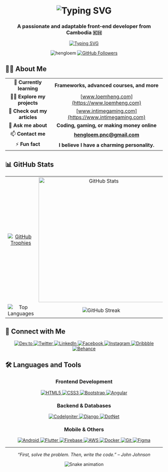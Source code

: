 <h1 align="center">
  <img src="https://readme-typing-svg.demolab.com?font=Fira+Code&weight=600&size=30&duration=3000&pause=1000&color=FF6B6B&center=true&vCenter=true&width=435&lines=Hi+there!+👋;I'm+Heng" alt="Typing SVG" />
</h1>
<h3 align="center">A passionate and adaptable front-end developer from Cambodia 🇰🇭</h3>

<!-- Badges -->
<p align="center">
  <a href="https://git.io/typing-svg"><img src="https://readme-typing-svg.demolab.com?font=Fira+Code&weight=500&size=18&duration=3000&pause=1000&color=5D7EB8&center=true&vCenter=true&width=435&lines=Turning+ideas+into+reality+with+code" alt="Typing SVG" /></a>
</p>

<p align="center">
  <img src="https://komarev.com/ghpvc/?username=hengloem&label=Profile%20Views&color=0e75b6&style=flat" alt="hengloem" />
  <a href="https://github.com/hengloem?tab=followers"><img src="https://img.shields.io/github/followers/hengloem?label=Follow&style=social" alt="GitHub Followers"></a>
</p>

<!-- About Me Section -->
## 🧑‍💻 About Me

<div align="center">
  
| | |
|:---:|:---:|
| 🌱 **Currently learning** | **Frameworks, advanced courses, and more** |
| 👨‍💻 **Explore my projects** | [www.loemheng.com](https://www.loemheng.com) |
| 📝 **Check out my articles** | [www.intimegaming.com](https://www.intimegaming.com) |
| 💬 **Ask me about** | **Coding, gaming, or making money online** |
| 📫 **Contact me** | **hengloem.pnc@gmail.com** |
| ⚡ **Fun fact** | **I believe I have a charming personality.** |

</div>

<!-- GitHub Stats Section -->
## 📊 GitHub Stats

<div align="center">
  
| | |
|:---:|:---:|
| <a href="https://github.com/hengloem/github-profile-trophy"><img src="https://github-profile-trophy.vercel.app/?username=hengloem&theme=flat&row=2&column=4&margin-w=15&margin-h=15" alt="GitHub Trophies" /></a> | <img src="https://github-readme-stats.vercel.app/api?username=hengloem&show_icons=true&locale=en&theme=radical&hide_border=true" alt="GitHub Stats" width="400" /> |
| <img src="https://github-readme-stats.vercel.app/api/top-langs?username=hengloem&show_icons=true&locale=en&layout=compact&theme=radical&hide_border=true" alt="Top Languages" /> | <img src="https://github-readme-streak-stats.herokuapp.com/?user=hengloem&theme=radical&hide_border=true" alt="GitHub Streak" /> |

</div>

<!-- Connect with Me Section -->
## 🤝 Connect with Me

<p align="center">
  <a href="https://dev.to/hengloem" target="_blank">
    <img src="https://img.shields.io/badge/dev.to-0A0A0A?style=for-the-badge&logo=devdotto&logoColor=white" alt="Dev.to" />
  </a>
  <a href="https://twitter.com/iamhengofficial" target="_blank">
    <img src="https://img.shields.io/badge/Twitter-1DA1F2?style=for-the-badge&logo=twitter&logoColor=white" alt="Twitter" />
  </a>
  <a href="https://linkedin.com/in/hengleom" target="_blank">
    <img src="https://img.shields.io/badge/LinkedIn-0077B5?style=for-the-badge&logo=linkedin&logoColor=white" alt="LinkedIn" />
  </a>
  <a href="https://fb.com/heng.loem" target="_blank">
    <img src="https://img.shields.io/badge/Facebook-1877F2?style=for-the-badge&logo=facebook&logoColor=white" alt="Facebook" />
  </a>
  <a href="https://instagram.com/iamhengofficial" target="_blank">
    <img src="https://img.shields.io/badge/Instagram-E4405F?style=for-the-badge&logo=instagram&logoColor=white" alt="Instagram" />
  </a>
  <a href="https://dribbble.com/hengloem" target="_blank">
    <img src="https://img.shields.io/badge/Dribbble-EA4C89?style=for-the-badge&logo=dribbble&logoColor=white" alt="Dribbble" />
  </a>
  <a href="https://www.behance.net/hengloem" target="_blank">
    <img src="https://img.shields.io/badge/Behance-1769FF?style=for-the-badge&logo=behance&logoColor=white" alt="Behance" />
  </a>
</p>

<!-- Skills and Tools Section -->
## 🛠️ Languages and Tools

<div align="center">

### Frontend Development
<p>
  <a href="https://www.w3.org/html/" target="_blank">
    <img src="https://img.shields.io/badge/HTML5-E34F26?style=for-the-badge&logo=html5&logoColor=white" alt="HTML5" />
  </a>
  <a href="https://www.w3schools.com/css/" target="_blank">
    <img src="https://img.shields.io/badge/CSS3-1572B6?style=for-the-badge&logo=css3&logoColor=white" alt="CSS3" />
  </a>
  <a href="https://getbootstrap.com" target="_blank">
    <img src="https://img.shields.io/badge/Bootstrap-563D7C?style=for-the-badge&logo=bootstrap&logoColor=white" alt="Bootstrap" />
  </a>
  <a href="https://angular.io" target="_blank">
    <img src="https://img.shields.io/badge/Angular-DD0031?style=for-the-badge&logo=angular&logoColor=white" alt="Angular" />
  </a>
</p>

### Backend & Databases
<p>
  <a href="https://codeigniter.com" target="_blank">
    <img src="https://img.shields.io/badge/CodeIgniter-EF4223?style=for-the-badge&logo=codeigniter&logoColor=white" alt="CodeIgniter" />
  </a>
  <a href="https://www.djangoproject.com/" target="_blank">
    <img src="https://img.shields.io/badge/Django-092E20?style=for-the-badge&logo=django&logoColor=white" alt="Django" />
  </a>
  <a href="https://dotnet.microsoft.com/" target="_blank">
    <img src="https://img.shields.io/badge/.NET-512BD4?style=for-the-badge&logo=dotnet&logoColor=white" alt="DotNet" />
  </a>
</p>

### Mobile & Others
<p>
  <a href="https://developer.android.com" target="_blank">
    <img src="https://img.shields.io/badge/Android-3DDC84?style=for-the-badge&logo=android&logoColor=white" alt="Android" />
  </a>
  <a href="https://flutter.dev" target="_blank">
    <img src="https://img.shields.io/badge/Flutter-02569B?style=for-the-badge&logo=flutter&logoColor=white" alt="Flutter" />
  </a>
  <a href="https://firebase.google.com/" target="_blank">
    <img src="https://img.shields.io/badge/Firebase-FFCA28?style=for-the-badge&logo=firebase&logoColor=white" alt="Firebase" />
  </a>
  <a href="https://aws.amazon.com" target="_blank">
    <img src="https://img.shields.io/badge/AWS-232F3E?style=for-the-badge&logo=amazonaws&logoColor=white" alt="AWS" />
  </a>
  <a href="https://www.docker.com/" target="_blank">
    <img src="https://img.shields.io/badge/Docker-2496ED?style=for-the-badge&logo=docker&logoColor=white" alt="Docker" />
  </a>
  <a href="https://git-scm.com/" target="_blank">
    <img src="https://img.shields.io/badge/Git-F05032?style=for-the-badge&logo=git&logoColor=white" alt="Git" />
  </a>
  <a href="https://www.figma.com/" target="_blank">
    <img src="https://img.shields.io/badge/Figma-F24E1E?style=for-the-badge&logo=figma&logoColor=white" alt="Figma" />
  </a>
</p>

</div>

---

<p align="center">
  <i>“First, solve the problem. Then, write the code.” – John Johnson</i>
</p>

<p align="center">
  <img src="https://github.com/hengloem/hengloem/raw/output/github-contribution-grid-snake.svg" alt="Snake animation" />
</p>

